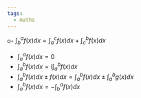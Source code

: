 ```yaml
---
tags:
  - maths
---
```

o- $\int^a_b f(x) dx = \int ^c _a f(x)dx + \int ^b_c f(x)dx$
- $\int ^a _a f(x) dx = 0$
- $\int ^b_a f(x) dx = l\int ^b_a f(x) dx$
- $\int ^b_a f(x) dx \pm f(x) dx = \int ^b_a f(x) dx \pm \int ^b_a g(x) dx$
- $\int ^b_a f(x) dx = -\int^a_b f(x) dx$